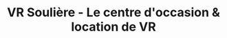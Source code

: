 ---
title: "VR Soulière - Le centre d'occasion & location de VR"
url: /lavaltrie/vr-souliere-le-centre-doccasion-und-location-de-vr/
shop: Wohnwagen
---